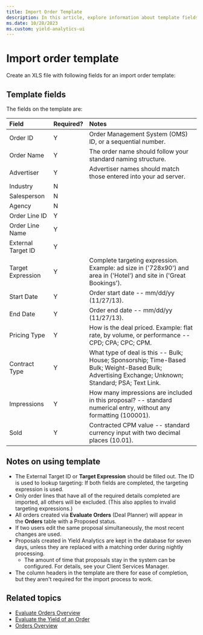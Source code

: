 ```yaml
---
title: Import Order Template
description: In this article, explore information about template fields, important notes for template usage, and instructions on importing an order template.
ms.date: 10/28/2023
ms.custom: yield-analytics-ui
---
```


# Import order template

Create an XLS file with following fields for an import order template:

## Template fields

The fields on the template are:

| Field | Required? | Notes |
|:---|:---|:---|
| Order ID | Y | Order Management System (OMS) ID, or a sequential number. |
| Order Name | Y | The order name should follow your standard naming structure. |
| Advertiser  | Y | Advertiser names should match those entered into your ad server.|
| Industry | N |  |
| Salesperson | N |  |
| Agency | N |  |
| Order Line ID | Y |  |
| Order Line Name  | Y |  |
| External Target ID | Y |  |
| Target Expression | Y | Complete targeting expression. Example: ad size in ('728x90') and area in ('Hotel') and site in ('Great Bookings'). |
| Start Date | Y | Order start date -- mm/dd/yy (11/27/13). |
| End Date | Y | Order end date -- mm/dd/yy (11/27/13). |
| Pricing Type | Y | How is the deal priced. Example: flat rate, by volume, or performance -- CPD; CPA; CPC; CPM. |
| Contract Type | Y | What type of deal is this -- Bulk; House; Sponsorship; Time-Based Bulk; Weight-Based Bulk; Advertising Exchange; Unknown; Standard; PSA; Text Link. |
| Impressions  | Y | How many impressions are included in this proposal? -- standard numerical entry, without any formatting (100001). |
| Sold | Y | Contracted CPM value -- standard currency input with two decimal places (10.01). |

## Notes on using template

- The External Target ID or **Target Expression** should be filled out. The ID is used to lookup targeting: If both fields are completed, the targeting expression is used.
- Only order lines that have all of the required details completed are imported, all others will be excluded. (This also applies to invalid targeting expressions.)
- All orders created via **Evaluate Orders** (Deal Planner) will appear in the **Orders** table with a Proposed status.
- If two users edit the same proposal simultaneously, the most recent changes are used.
- Proposals created in Yield Analytics are kept in the database for seven days, unless they are replaced with a matching order during nightly processing.
  - The amount of time that proposals stay in the system can be configured. For details, see your Client Services Manager.
- The column headers in the template are there for ease of completion, but they aren't required for the import process to work.

## Related topics

- [Evaluate Orders Overview](evaluate-orders-overview.md)
- [Evaluate the Yield of an Order](evaluate-the-yield-of-an-order.md)
- [Orders Overview](orders-overview.md)
